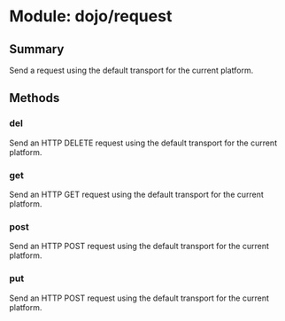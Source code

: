 # Module: dojo/request

## Summary

Send a request using the default transport for the current platform.
## Methods

### del
Send an HTTP DELETE request using the default transport for the current platform.

### get
Send an HTTP GET request using the default transport for the current platform.

### post
Send an HTTP POST request using the default transport for the current platform.

### put
Send an HTTP POST request using the default transport for the current platform.

